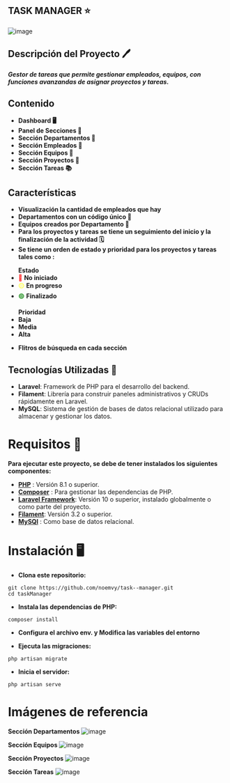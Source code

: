 
## TASK MANAGER ⭐ 
![image](https://github.com/user-attachments/assets/fb0c21ab-48de-44e0-80ea-6c94a273a1cf)


## Descripción del Proyecto 🖊️

**_Gestor de tareas que permite gestionar empleados, equipos, con funciones avanzandas de asignar proyectos y tareas._**

 ## Contenido 
 - **Dashboard 🖥️**
 - **Panel de Secciones 🔎**
 - **Sección Departamentos 🏢**
 - **Sección Empleados 👤**
 - **Sección Equipos 👥**
 - **Sección Proyectos 📂**
 - **Sección Tareas 📚**

## Características 
- **Visualización la cantidad de empleados que hay**
- **Departamentos con un código único 🔏**
- **Equipos creados por Departamento 👥**
- **Para los proyectos y tareas se tiene un seguimiento del inicio y la finalización de la actividad 🗓️**
- **Se tiene un orden de estado y prioridad para los proyectos y tareas tales como :**
<ul>
 <strong>Estado</strong>
  <li><span style="color: red;">🔴</span> <strong>No iniciado</strong></li>
  <li><span style="color: yellow;">🟡</span> <strong>En progreso</strong></li>
  <li><span style="color: green;">🟢</span> <strong>Finalizado</strong></li>
</ul>  
<ul>
<strong>Prioridad</strong>
<li><strong>Baja</strong></li>
<li><strong>Media</strong></li>
<li><strong>Alta</strong></li>
</ul>  

- **Flitros de búsqueda en cada sección**

## Tecnologías Utilizadas 🔎

- **Laravel**: Framework de PHP para el desarrollo del backend.
- **Filament**: Librería para construir paneles administrativos y CRUDs rápidamente en Laravel.
- **MySQL**: Sistema de gestión de bases de datos relacional utilizado para almacenar y gestionar los datos.

# Requisitos 📕

**Para ejecutar este proyecto, se debe de tener instalados los siguientes componentes:**

- **[PHP](https://www.php.net/)** : Versión 8.1 o superior.
- **[Composer](https://getcomposer.org/)** : Para gestionar las dependencias de PHP.
- **[Laravel Framework](https://laravel.com/docs/11.x/installation)**: Versión 10 o superior, instalado globalmente o como parte del proyecto.
- **[Filament](https://filamentphp.com/docs/3.x/panels/installation)**: Versión 3.2 o superior.
- **[MySQl](https://dev.mysql.com/downloads/installer/)** : Como base de datos relacional.

# Instalación 🖥️
- **Clona este repositorio:**
```
git clone https://github.com/noemvy/task--manager.git
cd taskManager
```
- **Instala las dependencias de PHP:**
```
composer install
```
- **Configura el archivo env. y Modifica las variables del entorno**

- **Ejecuta las migraciones:** 
```
php artisan migrate 
```
- **Inicia el servidor:**
```
php artisan serve
```

# Imágenes de referencia 
**Sección Departamentos**
![image](https://github.com/user-attachments/assets/0b337453-39cb-42d5-8459-ed0efcf1e00b)

**Sección Equipos**
![image](https://github.com/user-attachments/assets/f07a625a-25ca-4c67-837b-5cc736a27c42)

**Sección Proyectos**
![image](https://github.com/user-attachments/assets/92058ce7-a767-40a4-a07e-8e0074865a79)

**Sección Tareas**
![image](https://github.com/user-attachments/assets/72af3c98-ce56-43cd-bda8-b0ce6ddb8406)
